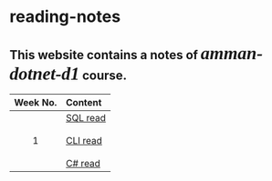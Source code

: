 # reading-notes

## This website contains a notes of *<span style="font-family:Papyrus; font-size:1.5em">amman-dotnet-d1</span>* course.

| Week No. | Content|
|:---------: |:--------------|
|1|[SQL read](SQLread.md) <br><br> [CLI read](CLIread.md) <br><br> [C# read](CSharpRead.md)| 




